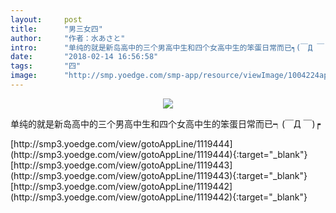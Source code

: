 ```yaml
---
layout:     post
title:      "男三女四"
author:     "作者：水あさと"
intro:      "单纯的就是新岛高中的三个男高中生和四个女高中生的笨蛋日常而已┑(￣Д ￣)┍"
date:       "2018-02-14 16:56:58"
tags:       "四"
image:      "http://smp.yoedge.com/smp-app/resource/viewImage/1004224appline.png"
---
```

<div style="text-align: center">
<p><img src="http://smp.yoedge.com/smp-app/resource/viewImage/1004224appline.png"/></p>
</div>
<p class="post-meta">
<span>单纯的就是新岛高中的三个男高中生和四个女高中生的笨蛋日常而已┑(￣Д ￣)┍</span>
</p>
[http://smp3.yoedge.com/view/gotoAppLine/1119444](http://smp3.yoedge.com/view/gotoAppLine/1119444){:target="_blank"}
[http://smp3.yoedge.com/view/gotoAppLine/1119443](http://smp3.yoedge.com/view/gotoAppLine/1119443){:target="_blank"}
[http://smp3.yoedge.com/view/gotoAppLine/1119442](http://smp3.yoedge.com/view/gotoAppLine/1119442){:target="_blank"}



